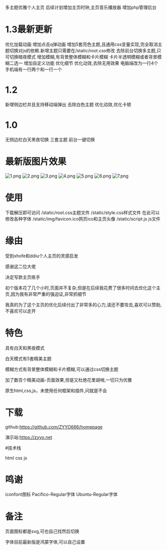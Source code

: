 多主题优雅个人主页
后续计划增加主页时钟,主页音乐播放器
增加php管理后台

# 1.3最新更新
优化加载动画
增加点击q弹动画
增加5套亮色主题,且通用css变量实现,完全取消主题切换对js的依赖.新增主题只需要在/static/root.css修改
去除前台切换多主题,只可切换暗夜模式
增加模糊,有背景整体模糊和卡片模糊
卡片半透明模糊或者背景模糊二选一
增加自定义功能
优化细节
优化动效,去除无用效果
电脑端改为一行4个
手机端有一行两个和一行一个
# 1.2
新增侧边栏并且支持移动端弹出
去除白色主题
优化动效,优化卡顿
# 1.0
无侧边栏白天黑夜切换
三套主题
前台一键切换
# 最新版图片效果

![1.png][1]
![2.png][2]
![3.png][3]
![4.png][4]
![5.png][5]
![6.png][6]
![7.png][7]
# 使用

下载解压即可访问
/static/root.css主题文件
/static/style.css样式文件
在此可以修改各种字体
/static/img/favicon.ico网页ico和主页头像
/static/script.js js文件



# 缘由

受到xhofe和ddiu个人主页的灵感启发

感谢这二位大佬

决定写款主页练手

初个版本花了几个小时,页面并不复杂,但是在后续我花费了很多时间去优化这个主页,因为我有非常严重的强迫证,非常抓细节

我真的为了这个主页的优化后续付出了非常多的心力,请还不要攻击,喜欢可以赞助,不喜欢可以走开

# 特色

具有白天和黑夜模式

白天模式有5套精美主题

模糊方式有背景整体模糊和卡片模糊,可以通过css切换主题

加了数百个精美动画-页面效果,但是又杜绝花里胡哨,一切只为优雅

原生html,css,js，未使用任何框架和插件,问就是不会

# 下载

github:https://github.com/ZYYO666/homepage



演示站:https://zyyo.net

#技术栈

html
css
js

# 鸣谢

iconfont图标
Pacifico-Regular字体
Ubuntu-Regular字体

# 备注

页面图标都是svg,可也自己找然后切换

字体目前最新版是鸿蒙字体,可以自己设置



  
  [1]: https://zyyo.net/img/1.jpg
  [2]: https://zyyo.net/img/2.jpg
  [3]: https://zyyo.net/img/3.jpg
  [4]: https://zyyo.net/img/4.jpg
  [5]: https://zyyo.net/img/5.jpg
  [6]: https://zyyo.net/img/6.jpg
  [7]: https://zyyo.net/img/7.jpg
